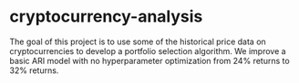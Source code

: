 cryptocurrency-analysis
=======================

The goal of this project is to use some of the historical price data on cryptocurrencies to develop a portfolio selection algorithm. We improve a basic ARI model with no hyperparameter optimization from 24% returns to 32% returns.

